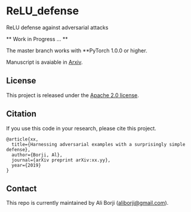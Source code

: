 # ReLU_defense
ReLU defense against adversarial attacks


** Work in Progress ... **


The master branch works with **PyTorch 1.0.0 or higher.


Manuscript is avaiable in [Arxiv](https://arxiv.org/abs/xx.yy).


## License
This project is released under the [Apache 2.0 license](LICENSE).


## Citation

If you use this code in your research, please cite this project.

```
@article{xx,
  title={Harnessing adversarial examples with a surprisingly simple defense},
  author={Borji, Al},
  journal={arXiv preprint arXiv:xx.yy},
  year={2019}
}
```


## Contact

This repo is currently maintained by Ali Borji (aliborji@gmail.com).
